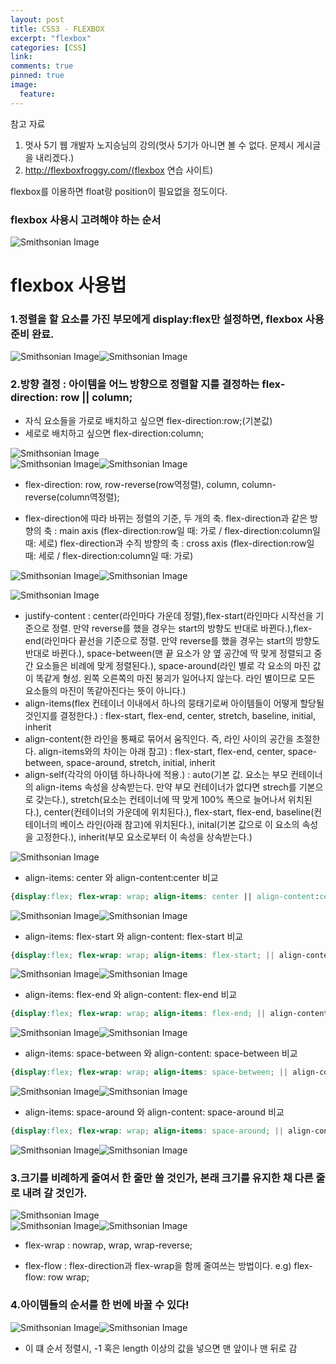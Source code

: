 ```yaml
---
layout: post
title: CSS3 - FLEXBOX
excerpt: "flexbox"
categories: [CSS]
link:
comments: true
pinned: true
image:
  feature:
---
```


참고 자료
1. 멋사 5기 웹 개발자 노지승님의 강의(멋사 5기가 아니면 볼 수 없다. 문제시 게시글을 내리겠다.)
2. http://flexboxfroggy.com/(flexbox 연습 사이트)


flexbox를 이용하면 float랑 position이 필요없을 정도이다.

<h3>flexbox 사용시 고려해야 하는 순서</h3>

![Smithsonian Image](/img/2017-09-13-17.PNG)<br />

<h1>flexbox 사용법</h1>

<h3>1.정렬을 할 요소를 가진 부모에게 display:flex만 설정하면, flexbox 사용 준비 완료.</h3>

![Smithsonian Image](/img/2017-09-13-18.PNG)![Smithsonian Image](/img/2017-09-13-19.PNG)<br />

<h3>2.방향 결정 : 아이템을 어느 방향으로 정렬할 지를 결정하는 flex-direction: row || column;</h3>

* 자식 요소들을 가로로 배치하고 싶으면 flex-direction:row;(기본값)
* 세로로 배치하고 싶으면 flex-direction:column;

![Smithsonian Image](/img/2017-09-13-20.PNG)<br />![Smithsonian Image](/img/2017-09-13-21.PNG)![Smithsonian Image](/img/2017-09-13-22.PNG)<br />

* flex-direction: row, row-reverse(row역정렬), column, column-reverse(column역정렬);


* flex-direction에 따라 바뀌는 정렬의 기준, 두 개의 축.
  flex-direction과 같은 방향의 축 : main axis (flex-direction:row일 때: 가로 / flex-direction:column일 때: 세로)
  flex-direction과 수직 방향의 축 : cross axis (flex-direction:row일 때: 세로 / flex-direction:column일 때: 가로)

![Smithsonian Image](/img/2017-09-13-23.PNG)![Smithsonian Image](/img/2017-09-13-24.PNG)<br />

![Smithsonian Image](/img/2017-09-13-28.PNG)

* justify-content : center(라인마다 가운데 정렬),flex-start(라인마다 시작선을 기준으로 정렬. 만약 reverse를 했을 경우는 start의 방향도 반대로 바뀐다.),flex-end(라인마다 끝선을 기준으로 정렬. 만약 reverse를 했을 경우는 start의 방향도 반대로 바뀐다.), space-between(맨 끝 요소가 양 옆 공간에 딱 맞게 정렬되고 중간 요소들은 비례에 맞게 정렬된다.), space-around(라인 별로 각 요소의 마진 값이 똑같게 형성. 왼쪽 오른쪽의 마진 붕괴가 일어나지 않는다. 라인 별이므로 모든 요소들의 마진이 똑같아진다는 뜻이 아니다.)
* align-items(flex 컨테이너 이내에서 하나의 뭉태기로써 아이템들이 어떻게 할당될것인지를 결정한다.) : flex-start, flex-end, center, stretch, baseline, initial, inherit
* align-content(한 라인을 통째로 묶어서 움직인다. 즉, 라인 사이의 공간을 조절한다. align-items와의 차이는 아래 참고) : flex-start, flex-end, center, space-between, space-around, stretch, initial, inherit
* align-self(각각의 아이템 하나하나에 적용.) : auto(기본 값. 요소는 부모 컨테이너의 align-items 속성을 상속받는다. 만약 부모 컨테이너가 없다면 strech를 기본으로 갖는다.), stretch(요소는 컨테이너에 딱 맞게 100% 폭으로 늘어나서 위치된다.), center(컨테이너의 가운데에 위치된다.), flex-start, flex-end, baseline(컨테이너의 베이스 라인(아래 참고)에 위치된다.), inital(기본 값으로 이 요소의 속성을 고정한다.), inherit(부모 요소로부터 이 속성을 상속받는다.)

![Smithsonian Image](https://i.stack.imgur.com/bNwiG.png)

* align-items: center 와 align-content:center 비교

~~~CSS
{display:flex; flex-wrap: wrap; align-items: center || align-content:center;}
~~~

![Smithsonian Image](/img/2017-09-13-34.PNG)![Smithsonian Image](/img/2017-09-13-35.PNG)<br />

* align-items: flex-start 와 align-content: flex-start 비교

~~~CSS
{display:flex; flex-wrap: wrap; align-items: flex-start; || align-content: flex-start;}
~~~

![Smithsonian Image](/img/2017-09-13-36.PNG)![Smithsonian Image](/img/2017-09-13-37.PNG)

* align-items: flex-end 와 align-content: flex-end 비교

~~~CSS
{display:flex; flex-wrap: wrap; align-items: flex-end; || align-content: flex-end;}
~~~

![Smithsonian Image](/img/2017-09-13-39.PNG)![Smithsonian Image](/img/2017-09-13-38.PNG)

* align-items: space-between 와 align-content: space-between 비교

~~~CSS
{display:flex; flex-wrap: wrap; align-items: space-between; || align-content: space-between;}
~~~

![Smithsonian Image](/img/2017-09-13-40.PNG)![Smithsonian Image](/img/2017-09-13-41.PNG)

* align-items: space-around 와 align-content: space-around 비교

~~~CSS
{display:flex; flex-wrap: wrap; align-items: space-around; || align-content: space-around;}
~~~

![Smithsonian Image](/img/2017-09-13-40.PNG)![Smithsonian Image](/img/2017-09-13-42.PNG)







<h3>3.크기를 비례하게 줄여서 한 줄만 쓸 것인가, 본래 크기를 유지한 채 다른 줄로 내려 갈 것인가.</h3>

![Smithsonian Image](/img/2017-09-13-25.PNG)<br />![Smithsonian Image](/img/2017-09-13-26.PNG)![Smithsonian Image](/img/2017-09-13-27.PNG)<br />

* flex-wrap : nowrap, wrap, wrap-reverse;

* flex-flow : flex-direction과 flex-wrap을 함께 줄여쓰는 방법이다. e.g) flex-flow: row wrap;

<h3>4.아이템들의 순서를 한 번에 바꿀 수 있다!</h3>

![Smithsonian Image](/img/2017-09-13-29.PNG)![Smithsonian Image](/img/2017-09-13-30.PNG)<br />

* 이 떄 순서 정렬시, -1 혹은 length 이상의 값을 넣으면 맨 앞이나 맨 뒤로 감

